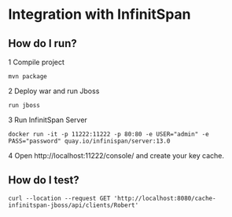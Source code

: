 # Integration with InfinitSpan

## How do I run?

1 Compile project

```mvn package```

2 Deploy war and run Jboss

```run jboss```

3 Run InfinitSpan Server

```docker run -it -p 11222:11222 -p 80:80 -e USER="admin" -e PASS="password" quay.io/infinispan/server:13.0```

4 Open http://localhost:11222/console/ and create your key cache.


## How do I test?

```curl --location --request GET 'http://localhost:8080/cache-infinitspan-jboss/api/clients/Robert'```